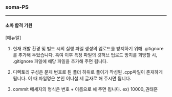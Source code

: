 ### soma-PS
---
#### 소마 합격 기원

[매뉴얼]
1. 현재 개발 환경 및 빌드 시의 실행 파일 생성의 업로드를 방지하기 위해 .gitignore를 추가해 두었습니다. 혹여 이후 특정 파일의 깃허브 업로드 방지를 희망할 시, .gitignore 파일에 해당 파일을 추가해 주면 됩니다.
   
2. 디렉토리 구성은 문제 번호로 된 폴더 하위로 풀이가 작성된 .cpp파일이 존재하게 됩니다. 이 때 파일명은 본인 이니셜 세 글자로 해 주시면 됩니다.

3. commit 메세지의 형식은 번호 + 이름으로 해 주면 됩니다. ex) 10000_권태훈

